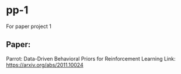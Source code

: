 # pp-1
For paper project 1
## Paper: 
Parrot: Data-Driven Behavioral Priors for Reinforcement Learning 
Link: https://arxiv.org/abs/2011.10024
